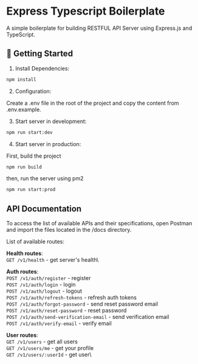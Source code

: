 # Express Typescript Boilerplate

A simple boilerplate for building RESTFUL API Server using Express.js and TypeScript.

## 🚀 Getting Started

1. Install Dependencies:

```bash
npm install
```

2. Configuration:
   
Create a .env file in the root of the project and copy the content from .env.example.

3. Start server in development:

```bash
npm run start:dev
```

4. Start server in production:

First, build the project

```bash
npm run build
```

then, run the server using pm2

```bash
npm run start:prod
```

## API Documentation
To access the list of available APIs and their specifications, open Postman and import the files located in the /docs directory.

List of available routes:

**Health routes**:\
`GET /v1/health` - get server's health\

**Auth routes**:\
`POST /v1/auth/register` - register\
`POST /v1/auth/login` - login\
`POST /v1/auth/logout` - logout\
`POST /v1/auth/refresh-tokens` - refresh auth tokens\
`POST /v1/auth/forgot-password` - send reset password email\
`POST /v1/auth/reset-password` - reset password\
`POST /v1/auth/send-verification-email` - send verification email\
`POST /v1/auth/verify-email` - verify email

**User routes**:\
`GET /v1/users` - get all users\
`GET /v1/users/me` - get your profile\
`GET /v1/users/:userId` - get user\